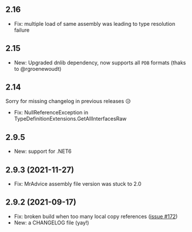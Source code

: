 ﻿## 2.16

- Fix: multiple load of same assembly was leading to type resolution failure

## 2.15

- New: Upgraded dnlib dependency, now supports all `PDB` formats (thaks to @rgroenewoudt)

## 2.14

Sorry for missing changelog in previous releases 😥
- Fix: NullReferenceException in TypeDefinitionExtensions.GetAllInterfacesRaw

## 2.9.5

- New: support for .NET6

## 2.9.3 (2021-11-27)

- Fix: MrAdvice assembly file version was stuck to 2.0

## 2.9.2 (2021-09-17)

- Fix: broken build when too many local copy references ([issue #172](https://github.com/ArxOne/MrAdvice/issues/172))
- New: a CHANGELOG file (yay!)
